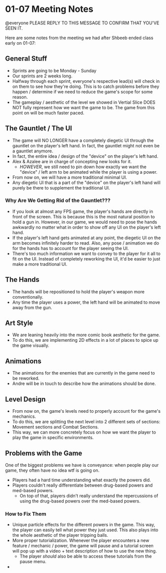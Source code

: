# 01-07 Meeting Notes

@everyone PLEASE REPLY TO THIS MESSAGE TO CONFIRM THAT YOU'VE SEEN IT.

Here are some notes from the meeting we had after Shbeeb ended class early on 01-07:

## General Stuff
- Sprints are going to be Monday - Sunday
- Our sprints are 2 weeks long.
- Halfway through each sprint, everyone's respective lead(s) will check in on them to see how they're doing. This is to catch problems before they happen / determine if we need to reduce the game's scope for some reason.
- The gameplay / aesthetic of the level we showed in Vertial Slice DOES NOT fully represent how we want the game to be. The game from this point on will be much faster paced.

## The Gauntlet / The UI
- The game will NO LONGER have a completely diegetic UI through the gauntlet on the player's left hand. In fact, the gauntlet might not even be a gauntlet anymore.
- In fact, the entire idea / design of the "device" on the player's left hand.
- Alex & Azalee are in charge of concepting new looks for it.
	- *HOWEVER*, we still need to pin down how exactly we want the "device" / left arm to be animated while the player is using a power.
- From now on, we will have a more traditional minimal UI.
- Any diegetic UI that is a part of the "device" on the player's left hand will purely be there to supplement the traditional UI.

### Why Are We Getting Rid of the Gauntlet???
- If you look at almost any FPS game, the player's hands are directly in front of the screen. This is because this is the most natural position to hold a gun in. However, in our game, we would need to pose the hands awkwardly no matter what in order to show off any UI on the player's left hand.
- If the player's left hand gets animated at any point, the diegetic UI on the arm becomes infinitely harder to read. Also, any pose / animation we do for the hands has to account for the player seeing the UI.
- There's too much information we want to convey to the player for it all to fit on the UI. Instead of completely reworking the UI, it'd be easier to just make a more traditional UI.

## The Hands
- The hands will be repositioned to hold the player's weapon more conventionally.
- Any time the player uses a power, the left hand will be animated to move away from the gun.

## Art Style
- We are leaning heavily into the more comic book aesthetic for the game.
- To do this, we are implementing 2D effects in a lot of places to spice up the game visually.

## Animations
- The animations for the enemies that are currently in the game need to be reworked.
- Andre will be in touch to describe how the animations should be done.

## Level Design
- From now on, the game's levels need to properly account for the game's mechanics.
- To do this, we are splitting the next level into 2 different sets of sections: Movement sections and Combat Sections.
- This way, we can more concretely focus on how we want the player to play the game in specific environments.

## Problems with the Game

One of the biggest problems we have is conveyance: when people play our game, they often have no idea wtf is going on.

- Players had a hard time understanding what exactly the powers did.
- Players couldn't really differentiate between drug-based powers and med-based powers.
	- On top of that, players didn't really understand the repercussions of using the drug-based powers over the med-based powers.

### How to Fix Them

- Unique particle effects for the different powers in the game. This way, the player can easily tell what power they just used. This also plays into the whole aesthetic of the player tripping balls.
- More proper tutorialization. Whenever the player encounters a new feature / mechanic / power, the game will pause and a tutorial screen will pop up with a video + text description of how to use the new thing.
	- The player *should* also be able to access these tutorials from the pause menu.
- 
